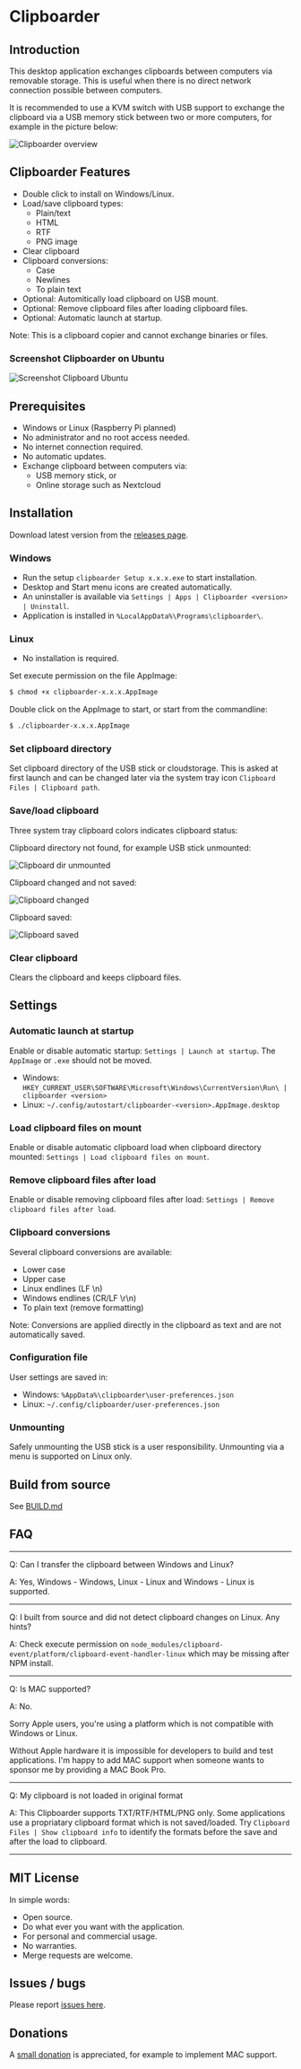 # Clipboarder

## Introduction

This desktop application exchanges clipboards between computers via removable  storage.
This is useful when there is no direct network connection possible between computers.

It is recommended to use a KVM switch with USB support to exchange the clipboard via a USB memory stick between two or more computers, for example in the picture below:

![Clipboarder overview](screenshots/overview.png)

## Clipboarder Features

* Double click to install on Windows/Linux.
* Load/save clipboard types:
  * Plain/text
  * HTML
  * RTF
  * PNG image
* Clear clipboard
* Clipboard conversions:
  * Case
  * Newlines
  * To plain text
* Optional: Automitically load clipboard on USB mount.
* Optional: Remove clipboard files after loading clipboard files.
* Optional: Automatic launch at startup.

Note: This is a clipboard copier and cannot exchange binaries or files.

### Screenshot Clipboarder on Ubuntu

![Screenshot Clipboard Ubuntu](screenshots/screenshot-clipboarder-ubuntu.png)

## Prerequisites

* Windows or Linux (Raspberry Pi planned)
* No administrator and no root access needed.
* No internet connection required.
* No automatic updates.
* Exchange clipboard between computers via:
  * USB memory stick, or
  * Online storage such as Nextcloud

## Installation

Download latest version from the [releases page](https://github.com/Erriez/Clipboarder/releases).

### Windows

* Run the setup `clipboarder Setup x.x.x.exe` to start installation.
* Desktop and Start menu icons are created automatically.
* An uninstaller is available via `Settings | Apps | Clipboarder <version> | Uninstall`.
* Application is installed in `%LocalAppData%\Programs\clipboarder\`.

### Linux

* No installation is required.  

Set execute permission on the file AppImage:

```bash
$ chmod +x clipboarder-x.x.x.AppImage
```

Double click on the AppImage to start, or start from the commandline:

```bash
$ ./clipboarder-x.x.x.AppImage
```

### Set clipboard directory

Set clipboard directory of the USB stick or cloudstorage. This is asked at first launch and can be changed later via the system tray icon `Clipboard Files | Clipboard path`.

### Save/load clipboard

Three system tray clipboard colors indicates clipboard status:

Clipboard directory not found, for example USB stick unmounted:

![Clipboard dir unmounted](resources/clipboard-red.png)

Clipboard changed and not saved:

![Clipboard changed](resources/clipboard-yellow.png)

Clipboard saved:

![Clipboard saved](resources/clipboard-green.png)

### Clear clipboard

Clears the clipboard and keeps clipboard files.

## Settings

### Automatic launch at startup

Enable or disable automatic startup: `Settings | Launch at startup`.
The `AppImage` or `.exe` should not be moved.

* Windows: `HKEY_CURRENT_USER\SOFTWARE\Microsoft\Windows\CurrentVersion\Run\ | clipboarder <version>`
* Linux: `~/.config/autostart/clipboarder-<version>.AppImage.desktop`

### Load clipboard files on mount

Enable or disable automatic clipboard load when clipboard directory mounted: `Settings | Load clipboard files on mount`.

### Remove clipboard files after load

Enable or disable removing clipboard files after load: `Settings | Remove clipboard files after load`.

### Clipboard conversions

Several clipboard conversions are available:

* Lower case
* Upper case
* Linux endlines (LF \n)
* Windows endlines (CR/LF \r\n)
* To plain text (remove formatting)

Note: Conversions are applied directly in the clipboard as text and are not automatically saved.

### Configuration file

User settings are saved in:

* Windows: `%AppData%\clipboarder\user-preferences.json`
* Linux: `~/.config/clipboarder/user-preferences.json`

### Unmounting

Safely unmounting the USB stick is a user responsibility. Unmounting via a menu is supported on Linux only.

## Build from source

See [BUILD.md](BUILD.md)

## FAQ

---

Q: Can I transfer the clipboard between Windows and Linux?

A: Yes, Windows - Windows, Linux - Linux and Windows - Linux is supported.

---

Q: I built from source and did not detect clipboard changes on Linux. Any hints?

A: Check execute permission on `node_modules/clipboard-event/platform/clipboard-event-handler-linux`
which may be missing after NPM install.

---

Q: Is MAC supported?

A: No.

Sorry Apple users, you're using a platform which is not compatible with Windows or Linux.

Without Apple hardware it is impossible for developers to build and test applications.
I'm happy to add MAC support when someone wants to sponsor me by providing a MAC Book Pro.

---

Q: My clipboard is not loaded in original format

A: This Clipboarder supports TXT/RTF/HTML/PNG only. Some applications use a propriatary clipboard format which is not saved/loaded.
Try `Clipboard Files | Show clipboard info` to identify the formats before the save and after the load to clipboard.

---

## MIT License

In simple words:

* Open source.
* Do what ever you want with the application.
* For personal and commercial usage.
* No warranties.
* Merge requests are welcome.

## Issues / bugs

Please report [issues here](https://github.com/Erriez/Clipboarder/issues).

## Donations

A [small donation](https://www.paypal.com/donate/?cmd=_s-xclick&hosted_button_id=FUPLMV8JNMJTQ) is appreciated, for example to implement MAC support.
